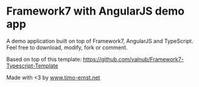 # Framework7 with AngularJS demo app

A demo application built on top of Framework7, AngularJS and TypeScript. Feel free to download, modify, fork or comment.

Based on top of this template: https://github.com/valnub/Framework7-Typescript-Template

Made with <3 by www.timo-ernst.net
